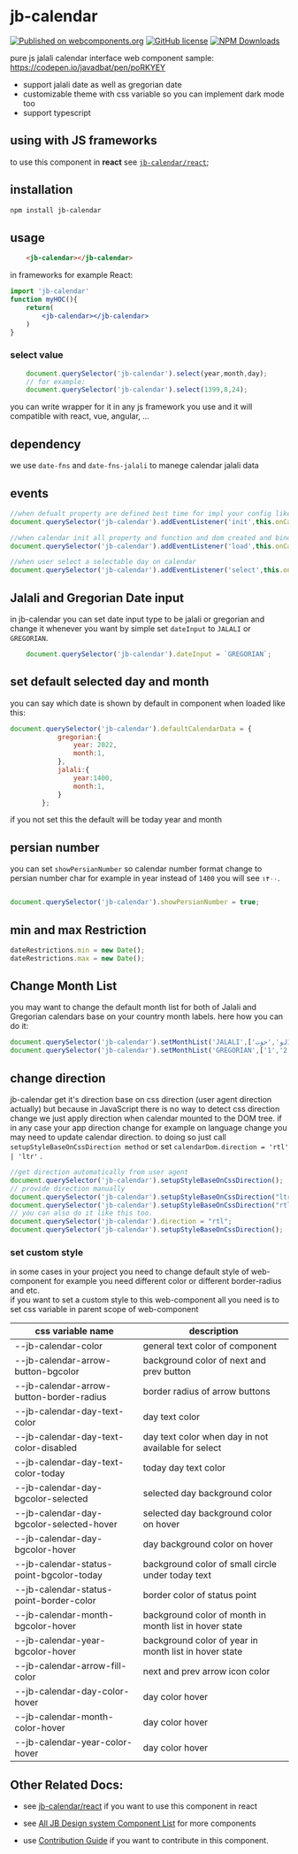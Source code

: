 # jb-calendar

[![Published on webcomponents.org](https://img.shields.io/badge/webcomponents.org-published-blue.svg)](https://www.webcomponents.org/element/jb-calendar)
[![GitHub license](https://img.shields.io/badge/license-MIT-brightgreen.svg)](https://raw.githubusercontent.com/javadbat/jb-calendar/main/LICENSE)
[![NPM Downloads](https://img.shields.io/npm/dw/jb-calendar)](https://www.npmjs.com/package/jb-calendar)

pure js jalali calendar interface web component
sample:  <https://codepen.io/javadbat/pen/poRKYEY>

 - support jalali date as well as gregorian date
 - customizable theme with css variable so you can implement dark mode too
 - support typescript
 
## using with JS frameworks

to use this component in **react** see [`jb-calendar/react`](https://github.com/javadbat/jb-calendar/tree/main/react);

## installation

```bash
npm install jb-calendar
```

## usage

```html
    <jb-calendar></jb-calendar>
```

in frameworks for example React:

```jsx
import 'jb-calendar'
function myHOC(){
    return(
        <jb-calendar></jb-calendar>   
    )
}
```

### select value

```js
    document.querySelector('jb-calendar').select(year,month,day);
    // for example:
    document.querySelector('jb-calendar').select(1399,8,24);
```

you can write wrapper for it in any js framework you use and it will compatible with react, vue, angular, ...

## dependency

we use `date-fns` and `date-fns-jalali` to manege calendar jalali data

## events

```js
//when defualt property are defined best time for impl your config like min and max date
document.querySelector('jb-calendar').addEventListener('init',this.onCalendarElementInitiated);

//when calendar init all property and function and dom created and bind successully
document.querySelector('jb-calendar').addEventListener('load',this.onCalendarElementLoaded);

//when user select a selectable day on calendar
document.querySelector('jb-calendar').addEventListener('select',this.onDaySelected);
```

## Jalali and Gregorian Date input

in jb-calendar you can set date input type to be jalali or gregorian and change it whenever you want by simple set `dateInput` to `JALALI` or `GREGORIAN`.

```js
    document.querySelector('jb-calendar').dateInput = `GREGORIAN`;
```
## set default selected day and month

you can say which date is shown by default in component when loaded like this: 

```javascript
document.querySelector('jb-calendar').defaultCalendarData = {
            gregorian:{
                year: 2022,
                month:1,
            },
            jalali:{
                year:1400,
                month:1,
            }
        };
```
if you not set this the default will be today year and month

## persian number

you can set `showPersianNumber` so calendar number format change to persian number char for example in year instead of `1400` you will see `۱۴۰۰`.

```javascript

document.querySelector('jb-calendar').showPersianNumber = true;

```
## min and max Restriction

```js
dateRestrictions.min = new Date();
dateRestrictions.max = new Date();
```

## Change Month List
you may want to change the default month list for both  of Jalali and Gregorian calendars base on your country month labels. here how you can do it:
```js
document.querySelector('jb-calendar').setMonthList('JALALI',['حَمَل','ثَور','جَوزا','سَرَطان','اَسَد','سُنبُله','میزان','عَقرَب','قَوس','جَدْی','دَلو','حوت']);
document.querySelector('jb-calendar').setMonthList('GREGORIAN',['1','2','3','4','5','6','7','8','9','10','11','12']);
```
## change direction

jb-calendar get it's direction base on css direction (user agent direction actually) but because in JavaScript there is no way to detect css direction change we just apply direction when calendar mounted to the DOM tree. if in any case your app direction change for example on language change you may need to update calendar direction. to doing so just call `setupStyleBaseOnCssDirection method` or set `calendarDom.direction = 'rtl' | 'ltr'` .

```js
//get direction automatically from user agent
document.querySelector('jb-calendar').setupStyleBaseOnCssDirection();
// provide direction manually
document.querySelector('jb-calendar').setupStyleBaseOnCssDirection("ltr");
document.querySelector('jb-calendar').setupStyleBaseOnCssDirection("rtl");
// you can also do it like this too.
document.querySelector('jb-calendar').direction = "rtl";
document.querySelector('jb-calendar').setupStyleBaseOnCssDirection();
```

### set custom style

in some cases in your project you need to change default style of web-component for example you need different color or different border-radius and etc.    
if you want to set a custom style to this web-component all you need is to set css variable in parent scope of web-component

| css variable name                        | description                                                                                   |
| -------------                            | -------------                                                                                 |
| --jb-calendar-color                      | general text color of component                                                               |
| --jb-calendar-arrow-button-bgcolor       | background color of next and prev button                                                      |
| --jb-calendar-arrow-button-border-radius | border radius of arrow buttons                                                                | 
| --jb-calendar-day-text-color             | day text color                                                                                |
| --jb-calendar-day-text-color-disabled    | day text color when day in not available for select                                           |
| --jb-calendar-day-text-color-today       | today day text color                                                                          |
| --jb-calendar-day-bgcolor-selected       | selected day background color                                                                 |
| --jb-calendar-day-bgcolor-selected-hover | selected day background color on hover                                                        |
| --jb-calendar-day-bgcolor-hover          | day background color on hover                                                                 |
| --jb-calendar-status-point-bgcolor-today | background color of small circle under today text                                             |
| --jb-calendar-status-point-border-color  | border color of status point                                                                  |
| --jb-calendar-month-bgcolor-hover        | background color of month in month list in hover state                                        |
| --jb-calendar-year-bgcolor-hover         | background color of year in month list in hover state                                         |
| --jb-calendar-arrow-fill-color           | next and prev arrow icon color                                                                |
| --jb-calendar-day-color-hover            | day color hover                                                                               |
| --jb-calendar-month-color-hover          | day color hover                                                                               |
| --jb-calendar-year-color-hover           | day color hover                                                                               |


## Other Related Docs:

- see [jb-calendar/react](https://github.com/javadbat/jb-calendar/tree/main/react) if you want to use this component in react

- see [All JB Design system Component List](https://github.com/javadbat/design-system/blob/main/docs/component-list.md) for more components

- use [Contribution Guide](https://github.com/javadbat/design-system/blob/main/docs/contribution-guide.md) if you want to contribute in this component.